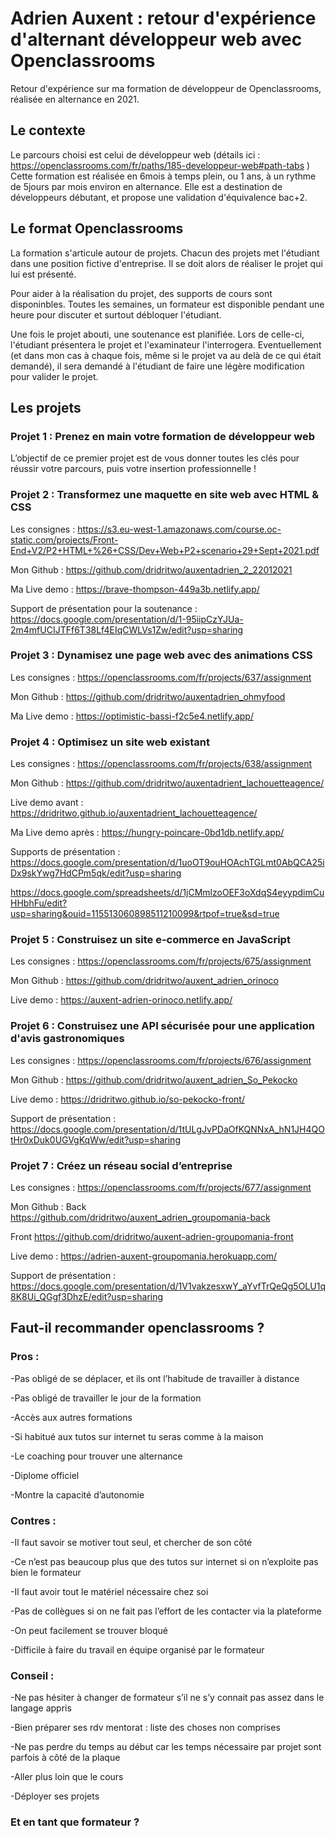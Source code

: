 # Adrien Auxent : retour d'expérience d'alternant développeur web avec Openclassrooms

Retour d'expérience sur ma formation de développeur de Openclassrooms, réalisée en alternance en 2021.

## Le contexte

Le parcours choisi est celui de développeur web (détails ici : https://openclassrooms.com/fr/paths/185-developpeur-web#path-tabs )
Cette formation est réalisée en 6mois à temps plein, ou 1 ans, à un rythme de 5jours par mois environ en alternance.
Elle est a destination de développeurs débutant, et propose une validation d'équivalence bac+2.

## Le format Openclassrooms

La formation s'articule autour de projets. Chacun des projets met l'étudiant dans une position fictive d'entreprise. Il se doit alors de réaliser le projet qui lui est présenté.

Pour aider à la réalisation du projet, des supports de cours sont disponinbles. Toutes les semaines, un formateur est disponible pendant une heure pour discuter et surtout débloquer l'étudiant. 

Une fois le projet abouti, une soutenance est planifiée. Lors de celle-ci, l'étudiant présentera le projet et l'examinateur l'interrogera. Eventuellement (et dans mon cas à chaque fois, même si le projet va au delà de ce qui était demandé), il sera demandé à l'étudiant de faire une légère modification pour valider le projet.

## Les projets

### Projet 1 : Prenez en main votre formation de développeur web

L’objectif de ce premier projet est de vous donner toutes les clés pour réussir votre parcours, puis votre insertion professionnelle ! 

### Projet 2 : Transformez une maquette en site web avec HTML & CSS

Les consignes : https://s3.eu-west-1.amazonaws.com/course.oc-static.com/projects/Front-End+V2/P2+HTML+%26+CSS/Dev+Web+P2+scenario+29+Sept+2021.pdf

Mon Github : https://github.com/dridritwo/auxentadrien_2_22012021

Ma Live demo : https://brave-thompson-449a3b.netlify.app/

Support de présentation pour la soutenance : https://docs.google.com/presentation/d/1-95iipCzYJUa-2m4mfUCIJTFf6T38Lf4EIqCWLVs1Zw/edit?usp=sharing

### Projet 3 : Dynamisez une page web avec des animations CSS

Les consignes : https://openclassrooms.com/fr/projects/637/assignment

Mon Github : https://github.com/dridritwo/auxentadrien_ohmyfood

Ma Live demo : https://optimistic-bassi-f2c5e4.netlify.app/

### Projet 4 : Optimisez un site web existant

Les consignes : https://openclassrooms.com/fr/projects/638/assignment

Mon Github : https://github.com/dridritwo/auxentadrient_lachouetteagence/

Live demo avant : https://dridritwo.github.io/auxentadrient_lachouetteagence/

Ma Live demo après : https://hungry-poincare-0bd1db.netlify.app/

Supports de présentation : https://docs.google.com/presentation/d/1uoOT9ouHOAchTGLmt0AbQCA25iDx9skYwg7HdCPm5qk/edit?usp=sharing

https://docs.google.com/spreadsheets/d/1jCMmlzoOEF3oXdqS4eyypdimCuHHbhFu/edit?usp=sharing&ouid=115513060898511210099&rtpof=true&sd=true


### Projet 5 : Construisez un site e-commerce en JavaScript

Les consignes : https://openclassrooms.com/fr/projects/675/assignment

Mon Github : https://github.com/dridritwo/auxent_adrien_orinoco

Live demo : https://auxent-adrien-orinoco.netlify.app/

### Projet 6 : Construisez une API sécurisée pour une application d'avis gastronomiques

Les consignes : https://openclassrooms.com/fr/projects/676/assignment

Mon Github : https://github.com/dridritwo/auxent_adrien_So_Pekocko

Live demo : https://dridritwo.github.io/so-pekocko-front/

Support de présentation : https://docs.google.com/presentation/d/1tULgJvPDaOfKQNNxA_hN1JH4QOtHr0xDuk0UGVgKqWw/edit?usp=sharing

### Projet 7 : Créez un réseau social d’entreprise

Les consignes : https://openclassrooms.com/fr/projects/677/assignment

Mon Github : Back https://github.com/dridritwo/auxent_adrien_groupomania-back

Front https://github.com/dridritwo/auxent-adrien-groupomania-front

Live demo : https://adrien-auxent-groupomania.herokuapp.com/

Support de présentation : https://docs.google.com/presentation/d/1V1vakzesxwY_aYvfTrQeQg5OLU1q8K8Ui_QGgf3DhzE/edit?usp=sharing

## Faut-il recommander openclassrooms ?

### Pros :

-Pas obligé de se déplacer, et ils ont l’habitude de travailler à distance

-Pas obligé de travailler le jour de la formation

-Accès aux autres formations

-Si habitué aux tutos sur internet tu seras comme à la maison

-Le coaching pour trouver une alternance

-Diplome officiel

-Montre la capacité d’autonomie


### Contres :
-Il faut savoir se motiver tout seul, et chercher de son côté

-Ce n’est pas beaucoup plus que des tutos sur internet si on n’exploite pas bien le formateur

-Il faut avoir tout le matériel nécessaire chez soi

-Pas de collègues si on ne fait pas l’effort de les contacter via la plateforme

-On peut facilement se trouver bloqué

-Difficile à faire du travail en équipe organisé par le formateur


### Conseil :
-Ne pas hésiter à changer de formateur s’il ne s’y connait pas assez dans le langage appris

-Bien préparer ses rdv mentorat : liste des choses non comprises

-Ne pas perdre du temps au début car les temps nécessaire par projet sont parfois à côté de la plaque

-Aller plus loin que le cours

-Déployer ses projets

### Et en tant que formateur ?

